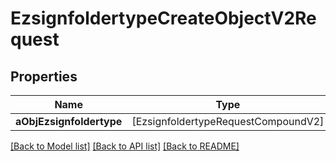 # EzsignfoldertypeCreateObjectV2Request

## Properties
Name | Type | Description | Notes
------------ | ------------- | ------------- | -------------
**aObjEzsignfoldertype** | [EzsignfoldertypeRequestCompoundV2] |  | 

[[Back to Model list]](../README.md#documentation-for-models) [[Back to API list]](../README.md#documentation-for-api-endpoints) [[Back to README]](../README.md)


